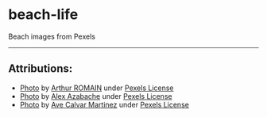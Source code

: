 # beach-life
Beach images from Pexels

---

## Attributions:
- [Photo](https://www.pexels.com/photo/man-in-black-wetsuit-at-the-beach-3726673/) by [Arthur ROMAIN](https://www.pexels.com/@arthuromain) under [Pexels License](https://www.pexels.com/licence/)
- [Photo](https://www.pexels.com/photo/photo-of-beach-during-dawn-3757141/) by [Alex Azabache](https://www.pexels.com/@alexazabache) under [Pexels License](https://www.pexels.com/licence/)
- [Photo](https://www.pexels.com/photo/sea-waves-crashing-on-shore-during-sunset-3864087/) by [Ave Calvar Martinez](https://www.pexels.com/@shotbyrain) under [Pexels License](https://www.pexels.com/licence/)
